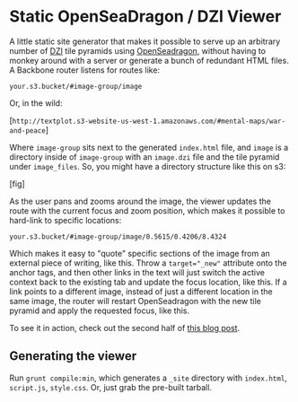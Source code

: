 # Static OpenSeaDragon / DZI Viewer

A little static site generator that makes it possible to serve up an arbitrary number of [DZI](http://en.wikipedia.org/wiki/Deep_Zoom) tile pyramids using [OpenSeadragon](http://openseadragon.github.io), without having to monkey around with a server or generate a bunch of redundant HTML files. A Backbone router listens for routes like:

`your.s3.bucket/#image-group/image`

Or, in the wild:

[`http://textplot.s3-website-us-west-1.amazonaws.com/#mental-maps/war-and-peace`]

Where `image-group` sits next to the generated `index.html` file, and `image` is a directory inside of `image-group` with an `image.dzi` file and the tile pyramid under `image_files`. So, you might have a directory structure like this on s3:

[fig]

As the user pans and zooms around the image, the viewer updates the route with the current focus and zoom position, which makes it possible to hard-link to specific locations:

`your.s3.bucket/#image-group/image/0.5615/0.4206/8.4324`

Which makes it easy to "quote" specific sections of the image from an external piece of writing, like this. Throw a `target="_new"` attribute onto the anchor tags, and then other links in the text will just switch the active context back to the existing tab and update the focus location, like this. If a link points to a different image, instead of just a different location in the same image, the router will restart OpenSeadragon with the new tile pyramid and apply the requested focus, like this.

To see it in action, check out the second half of [this blog post](https://github.com/davidmcclure/textplot/blob/master/notes/mental-maps/index.md).

## Generating the viewer

Run `grunt compile:min`, which generates a `_site` directory with `index.html`, `script.js`, `style.css`. Or, just grab the pre-built tarball.
